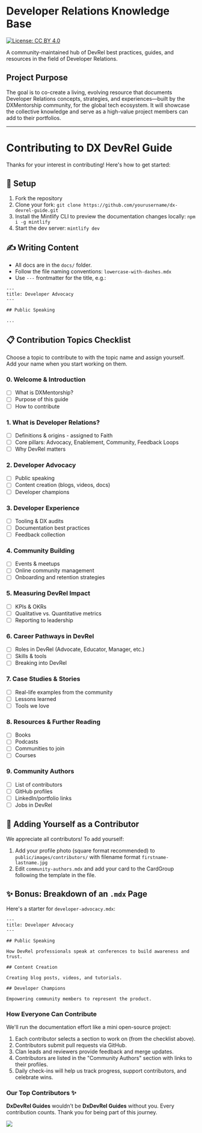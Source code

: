 # Developer Relations Knowledge Base

[![License: CC BY 4.0](https://img.shields.io/badge/License-CC%20BY%204.0-lightgrey.svg)](https://creativecommons.org/licenses/by/4.0/)

A community-maintained hub of DevRel best practices, guides, and resources in the field of Developer Relations.

## Project Purpose

The goal is to co-create a living, evolving resource that documents Developer Relations concepts, strategies, and experiences—built by the DXMentorship community, for the global tech ecosystem. It will showcase the collective knowledge and serve as a high-value project members can add to their portfolios.

---

# Contributing to DX DevRel Guide

Thanks for your interest in contributing! Here's how to get started:

## 🧰 Setup

1. Fork the repository
2. Clone your fork: `git clone https://github.com/yourusername/dx-devrel-guide.git`
3. Install the Mintlify CLI to preview the documentation changes locally: `npm i -g mintlify`
4. Start the dev server: `mintlify dev`

## ✍️ Writing Content

- All docs are in the `docs/` folder.
- Follow the file naming conventions: `lowercase-with-dashes.mdx`
- Use `---` frontmatter for the title, e.g.:

```mdx
---
title: Developer Advocacy
---

## Public Speaking

...
```

## 📋 Contribution Topics Checklist

Choose a topic to contribute to with the topic name and assign yourself. Add your name when you start working on them.

### 0. Welcome & Introduction

- [ ] What is DXMentorship?
- [ ] Purpose of this guide
- [ ] How to contribute

### 1. What is Developer Relations?

- [ ] Definitions & origins - assigned to Faith
- [ ] Core pillars: Advocacy, Enablement, Community, Feedback Loops
- [ ] Why DevRel matters

### 2. Developer Advocacy

- [ ] Public speaking
- [ ] Content creation (blogs, videos, docs)
- [ ] Developer champions

### 3. Developer Experience

- [ ] Tooling & DX audits
- [ ] Documentation best practices
- [ ] Feedback collection

### 4. Community Building

- [ ] Events & meetups
- [ ] Online community management
- [ ] Onboarding and retention strategies

### 5. Measuring DevRel Impact

- [ ] KPIs & OKRs
- [ ] Qualitative vs. Quantitative metrics
- [ ] Reporting to leadership

### 6. Career Pathways in DevRel

- [ ] Roles in DevRel (Advocate, Educator, Manager, etc.)
- [ ] Skills & tools
- [ ] Breaking into DevRel

### 7. Case Studies & Stories

- [ ] Real-life examples from the community
- [ ] Lessons learned
- [ ] Tools we love

### 8. Resources & Further Reading

- [ ] Books
- [ ] Podcasts
- [ ] Communities to join
- [ ] Courses

### 9. Community Authors

- [ ] List of contributors
- [ ] GitHub profiles
- [ ] LinkedIn/portfolio links
- [ ] Jobs in DevRel

## 👥 Adding Yourself as a Contributor

We appreciate all contributors! To add yourself:

1. Add your profile photo (square format recommended) to `public/images/contributors/` with filename format `firstname-lastname.jpg`
2. Edit `community-authors.mdx` and add your card to the CardGroup following the template in the file.

## ✨ Bonus: Breakdown of an `.mdx` Page

Here's a starter for `developer-advocacy.mdx`:

```mdx
---
title: Developer Advocacy
---

## Public Speaking

How DevRel professionals speak at conferences to build awareness and trust.

## Content Creation

Creating blog posts, videos, and tutorials.

## Developer Champions

Empowering community members to represent the product.
```

### How Everyone Can Contribute

We'll run the documentation effort like a mini open-source project:

1. Each contributor selects a section to work on (from the checklist above).
2. Contributors submit pull requests via GitHub.
3. Clan leads and reviewers provide feedback and merge updates.
4. Contributors are listed in the "Community Authors" section with links to their profiles.
5. Daily check-ins will help us track progress, support contributors, and celebrate wins.

### Our Top Contributors ✨

**DxDevRel Guides** wouldn't be **DxDevRel Guides** without you. Every contribution counts. Thank you for being part of this journey.

<a href="https://github.com/Tabintel/dxdevrel_guides/graphs/contributors">
  <img src="https://contrib.rocks/image?repo=Tabintel/dxdevrel_guides" max={1000} columns={100} anon={1} />
</a>
